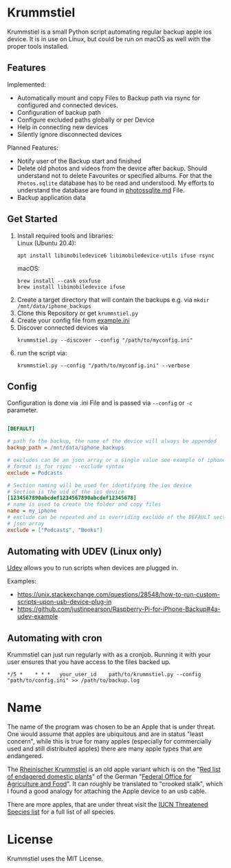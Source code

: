# Krummstiel

Krummstiel is a small Python script automating regular backup apple ios device. It is in use on Linux, but could be run 
on macOS as well with the proper tools installed.

## Features

Implemented: 

* Automatically mount and copy Files to Backup path via rsync for configured and connected devices.
* Configuration of backup path
* Configure excluded paths globally or per Device
* Help in connecting new devices 
* Silently ignore disconnected devices

Planned Features:
* Notify user of the Backup start and finished
* Delete old photos and videos from the device after backup. Should understand not to delete Favourites or specified 
  albums. For that the `Photos.sqlite` database has to be read and understood. My efforts to understand the database 
  are found in [photossqlite.md](photossqlite.md) File.
* Backup application data

## Get Started

1. Install required tools and libraries:  
   Linux (Ubuntu 20.4):
   ```shell
   apt install libimobiledevice6 libimobiledevice-utils ifuse rsync 
   ```
   macOS:
   ```shell
   brew install --cask osxfuse
   brew install libimobiledevice ifuse 
   ```
1. Create a target directory that will contain the backups e.g. via `mkdir /mnt/data/iphone_backups`
1. Clone this Repository or get `krummstiel.py`
1. Create your config file from [example.ini](example.ini)
1. Discover connected devices via
    ```shell
    krummstiel.py --discover --config "/path/to/myconfig.ini"
    ```
1. run the script via:
    ```shell
    krummstiel.py --config "/path/to/myconfig.ini" --verbose
    ```


## Config

Configuration is done via .ini File and is passed via `--config` or `-c` parameter.
 ```ini
 
[DEFAULT]

# path fo the backup, the name of the device will always be appended
backup_path = /mnt/data/iphone_backups

# excludes can be an json array or a single value see example of iphone1
# format is for rsync --exclude syntax
exclude = Podcasts

# Section naming will be used for identifying the ios device
# Section is the uid of the ios device
[1234567890abcdef1234567890abcdef12345678]
# name is used to create the folder and copy files
name = my_iphone
# exclude can be repeated and is overriding exclude of the DEFAULT section
# json array
exclude = ["Podcasts", "Books"]
```

## Automating with UDEV (Linux only)
[Udev](https://linux.die.net/man/8/udev) allows you to run scripts when devices are plugged in.

Examples: 
* <https://unix.stackexchange.com/questions/28548/how-to-run-custom-scripts-upon-usb-device-plug-in>
* <https://github.com/justinpearson/Raspberry-Pi-for-iPhone-Backup#4a-udev-example>

## Automating with cron
Krummstiel can just run regularly with as a cronjob. Running it with your user ensures that you have access to the files backed up.
```shell
*/5 *    * * *   your_user_id    path/to/krummstiel.py --config "path/to/config.ini" >> /path/to/backup.log
```

# Name 
The name of the program was chosen to be an Apple that is under threat. One would assume that apples are ubiquitous 
and are in status "least concern", while this is true for many apples (especially for commercially used and still 
distributed apples) there are many apple types that are endangered. 

The [Rheinischer Krummstiel](https://de.wikipedia.org/wiki/Rheinischer_Krummstiel) is an old 
apple variant which is on the "[Red list of endagered domestic plants](https://pgrdeu.genres.de/rlist)" of the German 
"[Federal Office for Agriculture and Food](https://www.ble.de/EN/Home/home_node.html)". It can roughly be translated 
to "crooked stalk", which I found a good analogy for attaching the Apple device to an usb cable.   

There are more apples, that are under threat visit the [IUCN Threatened Species list](https://www.iucnredlist.org) for 
a full list of all species.

# License

Krummstiel uses the MIT License.